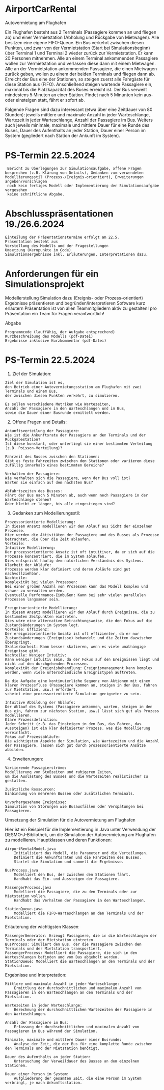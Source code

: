 # AirportCarRental

Autovermietung am Flughafen

Ein Flughafen besteht aus 2 Terminals (Passagiere kommen an und fliegen ab) und einer Vermietstation (Abholung und Rückgabe von Mietwagen). Alle besitzen eine eigene FIFO-Queue. Ein Bus verkehrt zwischen diesen Punkten, und zwar von der Vermietstation (Start bei Simulationsbeginn) über Terminal 1 und Terminal 2 wieder zurück zur Vermietstation. Er kann 20 Personen mitnehmen. Alle an einem Terminal ankommenden Passagiere wollen zur Vermietstation und verlassen diese dann mit einem Mietwagen. Alle an der Vermietstation ankommenden Passagiere, die einen Mietwagen zurück geben, wollen zu einem der beiden Terminals und fliegen dann ab. Erreicht der Bus eine der Stationen, so steigen zuerst alle Fahrgäste für diese Station aus (FIFO). Anschließend steigen wartende Passagiere ein, maximal bis die Platzkapazität des Buses erreicht ist. Der Bus verweilt mindestens 5 Minuten an einer Station. Findet nach 5 Minunten kein aus- oder einsteigen statt, fährt er sofort ab.

Folgende Fragen sind dazu interessant (etwa über eine Zeitdauer von 80 Stunden): jeweils mittlere und maximale Anzahl in jeder Warteschlange, Wartezeit in jeder Warteschlange, Anzahl der Passagiere im Bus. Weiters auch jeweils minimale, maximale und mittlere Dauer für eine Runde des Buses, Dauer des Aufenthalts an jeder Station, Dauer einer Person im System (gegliedert nach Station der Ankunft im System).

# PS-Termin 22.5.2024 
     Bericht zu Überlegungen zur Simulationsaufgabe, offene Fragen besprechen (z.B. Klärung von Details), Gedanken zum verwendeten Modellierungsstil (Prozess-/Ereignis-orientiert), Erweiterungen angeben/vorschlagen
     noch kein fertiges Modell oder Implementierung der Simulationsaufgabe vorgesehen
     keine schriftliche Abgabe.

# Abschlusspräsentationen 19./26.6.2024

    Einteilung der Präsentationstermine erfolgt am 22.5.
    Präsentation besteht aus 
    Vorstellung des Modells und der Fragestellungen
    Umsetzung (Kernpunkte im Code)
    Simulationsergebnisse inkl. Erläuterungen, Interpretationen dazu.

# Anforderungen für ein Simulationsprojekt

  Modellerstellung
    Simulation dazu (Ereignis- oder Prozess-orientiert)
    Ergebnisse präsentieren und begründen/interpretieren
    Software kurz erläutern
    Präsentation ist von allen Teammitgliedern aktiv zu gestalten!
    pro Präsentation ein Team für Fragen verantwortlich!

  Abgabe

    Programmcode (lauffähig, der Aufgabe entsprechend)
    Kurzbeschreibung des Modells (pdf-Datei)
    Ergebnisse inklusive Kurzkommentar (pdf-Datei)


# PS-Termin 22.5.2024

  1. Ziel der Simulation:
  
    Ziel der Simulation ist es,
    den Betrieb einer Autovermietungsstation am Flughafen mit zwei Terminals und einem Bus,
    der zwischen diesen Punkten verkehrt, zu simulieren.
    
    Es sollen verschiedene Metriken wie Wartezeiten,
    Anzahl der Passagiere in den Warteschlangen und im Bus,
    sowie die Dauer einer Busrunde ermittelt werden.

  2. Offene Fragen und Details:

    Ankunftsverteilung der Passagiere:
    Wie ist die Ankunftsrate der Passagiere an den Terminals und der Rückgabestation? 
    Ist diese konstant, oder unterliegt sie einer bestimmten Verteilung (z.B. Poisson-Verteilung)?
    
    Fahrzeit des Busses zwischen den Stationen:
    Gibt es feste Fahrzeiten zwischen den Stationen oder variieren diese zufällig innerhalb eines bestimmten Bereichs?
    
    Verhalten der Passagiere:
    Wie verhalten sich die Passagiere, wenn der Bus voll ist? 
    Warten sie einfach auf den nächsten Bus?
    
    Abfahrtszeiten des Busses:
    Fährt der Bus nach 5 Minuten ab, auch wenn noch Passagiere in der Warteschlange stehen?
    Oder bleibt er länger, bis alle eingestiegen sind?

  3. Gedanken zum Modellierungsstil:

    Prozessorientierte Modellierung:
    In diesem Ansatz modellieren wir den Ablauf aus Sicht der einzelnen Prozesse.
    Hier werden die Aktivitäten der Passagiere und des Busses als Prozesse betrachtet, die über die Zeit ablaufen.
    Vorteile:
    Intuitive Modellierung:
    Der prozessorientierte Ansatz ist oft intuitiver, da er sich auf die Prozesse konzentriert, die im System ablaufen.
    Dies entspricht häufig dem natürlichen Verständnis des Systems.
    Klarheit der Abläufe: 
    Prozesse werden klar definiert und deren Abläufe sind gut nachvollziehbar.
    Nachteile: 
    Komplexität bei vielen Prozessen:
    Bei einer großen Anzahl von Prozessen kann das Modell komplex und schwer zu verwalten werden.
    Eventuelle Performance-Einbußen: Kann bei sehr vielen parallelen Prozessen langsamer sein.
    
    Ereignisorientierte Modellierung:
    In diesem Ansatz modellieren wir den Ablauf durch Ereignisse, die zu bestimmten Zeitpunkten eintreten.
    Dies wäre eine alternative Betrachtungsweise, die den Fokus auf die Zustandsänderungen im System legt.
    Vorteile: Effizienz:
    Der ereignisorientierte Ansatz ist oft effizienter, da er nur Zustandsänderungen (Ereignisse) behandelt und die Zeiten dazwischen überspringt.
    Skalierbarkeit: Kann besser skalieren, wenn es viele unabhängige Ereignisse gibt.
    Nachteile: Weniger Intuitiv:
    Kann weniger intuitiv sein, da der Fokus auf den Ereignissen liegt und nicht auf den durchgehenden Prozessen.
    Komplexität der Ereignisbehandlung: Ereignismanagement kann komplex werden, wenn viele unterschiedliche Ereignistypen auftreten.
    
    Da die Aufgabe eine kontinuierliche Sequenz von Aktionen mit einem klaren Prozessfluss (Passagiere kommen an, steigen in den Bus, fahren zur Mietstation, usw.) erfordert,
    scheint eine prozessorientierte Simulation geeigneter zu sein. 
    
    Intuitive Abbildung der Abläufe: 
    Der Ablauf des Systems (Passagiere ankommen, warten, steigen in den Bus ein, fahren zur nächsten Station, usw.) lässt sich gut als Prozess modellieren.
    Klare Prozessdefinition: 
    Jeder Schritt (z.B. das Einsteigen in den Bus, das Fahren, das Aussteigen) ist ein klar definierter Prozess, was die Modellierung vereinfacht.
    Fokus auf Prozessabläufe: 
    Die wichtigsten Aspekte der Simulation, wie Wartezeiten und die Anzahl der Passagiere, lassen sich gut durch prozessorientierte Ansätze abbilden.
    
  4. Erweiterungen:

    Variierende Passagierströme: 
    Modellierung von Stoßzeiten und ruhigeren Zeiten,
    um die Auslastung des Busses und die Wartezeiten realistischer zu gestalten.
    
    Zusätzliche Ressourcen: 
    Einbindung von mehreren Bussen oder zusätzlichen Terminals.
    
    Unvorhergesehene Ereignisse:
    Simulation von Störungen wie Busausfällen oder Verspätungen bei Passagieren.


Umsetzung der Simulation für die Autovermietung am Flughafen

Hier ist ein Beispiel für die Implementierung in Java unter Verwendung der DESMO-J-Bibliothek, um die Simulation der Autovermietung am Flughafen zu modellieren.
Hauptklassen und deren Funktionen:

    AirportRentalModel.java
        Initialisiert das Modell, die Parameter und die Verteilungen.
        Definiert die Ankunftsraten und die Fahrzeiten des Busses.
        Startet die Simulation und sammelt die Ergebnisse.

    BusProcess.java
        Modelliert den Bus, der zwischen den Stationen fährt.
        Handhabt das Ein- und Aussteigen der Passagiere.

    PassengerProcess.java
        Modelliert die Passagiere, die zu den Terminals oder zur Mietstation wollen.
        Handhabt das Verhalten der Passagiere in den Warteschlangen.

    StationQueue.java
        Modelliert die FIFO-Warteschlangen an den Terminals und der Mietstation.
        
Erläuterung der wichtigsten Klassen:

    PassengerGenerator: Erzeugt Passagiere, die in die Warteschlangen der Terminals oder der Mietstation eintreten.
    BusProcess: Simuliert den Bus, der die Passagiere zwischen den Terminals und der Mietstation transportiert.
    PassengerProcess: Modelliert die Passagiere, die sich in den Warteschlangen befinden und vom Bus abgeholt werden.
    StationQueue: Modelliert die Warteschlangen an den Terminals und der Mietstation.

Ergebnisse und Interpretation:

    Mittlere und maximale Anzahl in jeder Warteschlange:
        Ermittlung der durchschnittlichen und maximalen Anzahl von Passagieren in den Warteschlangen an den Terminals und der Mietstation.

    Wartezeiten in jeder Warteschlange:
        Berechnung der durchschnittlichen Wartezeiten der Passagiere in den Warteschlangen.

    Anzahl der Passagiere im Bus:
        Erfassung der durchschnittlichen und maximalen Anzahl von Passagieren im Bus während der Simulation.

    Minimale, maximale und mittlere Dauer einer Busrunde:
        Analyse der Zeit, die der Bus für eine komplette Runde zwischen den Terminals und der Mietstation benötigt.

    Dauer des Aufenthalts an jeder Station:
        Untersuchung der Verweildauer des Busses an den einzelnen Stationen.

    Dauer einer Person im System:
        Aufgliederung der gesamten Zeit, die eine Person im System verbringt, je nach Ankunftsstation.
